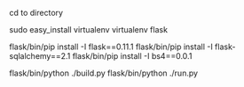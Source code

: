 cd to directory

sudo easy_install virtualenv
virtualenv flask

flask/bin/pip install -I flask==0.11.1
flask/bin/pip install -I flask-sqlalchemy==2.1
flask/bin/pip install -I bs4==0.0.1

flask/bin/python ./build.py
flask/bin/python ./run.py
